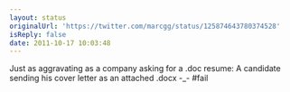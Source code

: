 ```yaml
---
layout: status
originalUrl: 'https://twitter.com/marcgg/status/125874643780374528'
isReply: false
date: 2011-10-17 10:03:48
---
```


Just as aggravating as a company asking for a .doc resume: A candidate sending his cover letter as an attached .docx -_- #fail
